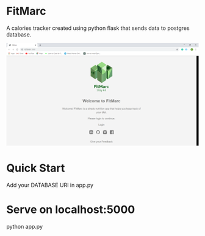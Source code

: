 # FitMarc
A calories tracker created using python flask that sends data to postgres database.

![](https://raw.githubusercontent.com/anilkaundal/fitmarc/master/home.png)

# Quick Start
Add your DATABASE URI in app.py

# Serve on localhost:5000
python app.py
